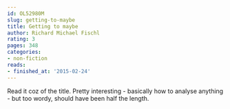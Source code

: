 ```yaml
---
id: OL52980M
slug: getting-to-maybe
title: Getting to maybe
author: Richard Michael Fischl
rating: 3
pages: 348
categories:
- non-fiction
reads:
- finished_at: '2015-02-24'
---
```

Read it coz of the title. Pretty interesting - basically how to analyse anything - but too wordy, should have been half the length.

